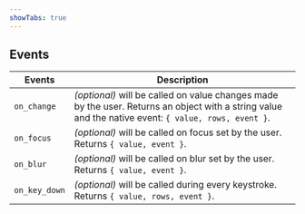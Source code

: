 ```yaml
---
showTabs: true
---
```


## Events

| Events        | Description                                                                                                                                          |
| ------------- | ---------------------------------------------------------------------------------------------------------------------------------------------------- |
| `on_change`   | _(optional)_ will be called on value changes made by the user. Returns an object with a string value and the native event: `{ value, rows, event }`. |
| `on_focus`    | _(optional)_ will be called on focus set by the user. Returns `{ value, event }`.                                                                    |
| `on_blur`     | _(optional)_ will be called on blur set by the user. Returns `{ value, event }`.                                                                     |
| `on_key_down` | _(optional)_ will be called during every keystroke. Returns `{ value, rows, event }`.                                                                |
